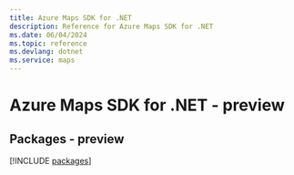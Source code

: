 ```yaml
---
title: Azure Maps SDK for .NET
description: Reference for Azure Maps SDK for .NET
ms.date: 06/04/2024
ms.topic: reference
ms.devlang: dotnet
ms.service: maps
---
```

# Azure Maps SDK for .NET - preview
## Packages - preview
[!INCLUDE [packages](maps-index.md)]
